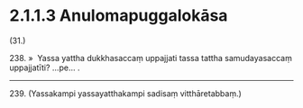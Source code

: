 # 2.1.1.3 Anulomapuggalokāsa

(31.)

238\. »  Yassa yattha dukkhasaccaṃ uppajjati tassa tattha samudayasaccaṃ uppajjatīti? …pe… .

---

239\. (Yassakampi yassayatthakampi sadisaṃ vitthāretabbaṃ.)
